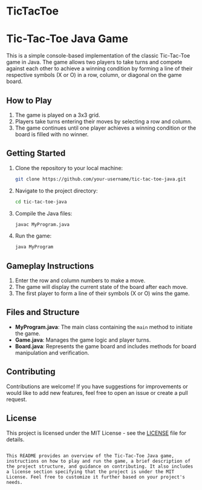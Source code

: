 # TicTacToe

# Tic-Tac-Toe Java Game

This is a simple console-based implementation of the classic Tic-Tac-Toe game in Java. The game allows two players to take turns and compete against each other to achieve a winning condition by forming a line of their respective symbols (X or O) in a row, column, or diagonal on the game board.

## How to Play

1. The game is played on a 3x3 grid.
2. Players take turns entering their moves by selecting a row and column.
3. The game continues until one player achieves a winning condition or the board is filled with no winner.

## Getting Started

1. Clone the repository to your local machine:

   ```bash
   git clone https://github.com/your-username/tic-tac-toe-java.git
   ```

2. Navigate to the project directory:

   ```bash
   cd tic-tac-toe-java
   ```

3. Compile the Java files:

   ```bash
   javac MyProgram.java
   ```

4. Run the game:

   ```bash
   java MyProgram
   ```

## Gameplay Instructions

1. Enter the row and column numbers to make a move.
2. The game will display the current state of the board after each move.
3. The first player to form a line of their symbols (X or O) wins the game.

## Files and Structure

- **MyProgram.java**: The main class containing the `main` method to initiate the game.
- **Game.java**: Manages the game logic and player turns.
- **Board.java**: Represents the game board and includes methods for board manipulation and verification.

## Contributing

Contributions are welcome! If you have suggestions for improvements or would like to add new features, feel free to open an issue or create a pull request.

## License

This project is licensed under the MIT License - see the [LICENSE](LICENSE) file for details.
```

This README provides an overview of the Tic-Tac-Toe Java game, instructions on how to play and run the game, a brief description of the project structure, and guidance on contributing. It also includes a license section specifying that the project is under the MIT License. Feel free to customize it further based on your project's needs.
